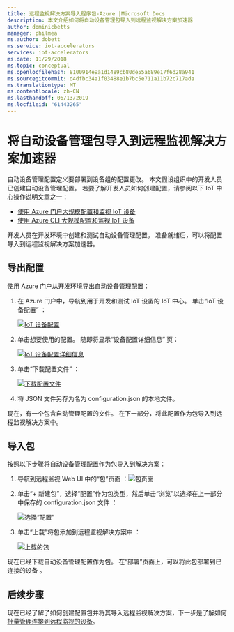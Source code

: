 ```yaml
---
title: 远程监视解决方案导入程序包-Azure |Microsoft Docs
description: 本文介绍如何将自动设备管理包导入到远程监视解决方案加速器
author: dominicbetts
manager: philmea
ms.author: dobett
ms.service: iot-accelerators
services: iot-accelerators
ms.date: 11/29/2018
ms.topic: conceptual
ms.openlocfilehash: 8100914e9a1d1489cb80de55a689e17f6d28a941
ms.sourcegitcommit: d4dfbc34a1f03488e1b7bc5e711a11b72c717ada
ms.translationtype: MT
ms.contentlocale: zh-CN
ms.lasthandoff: 06/13/2019
ms.locfileid: "61443265"
---
```

# <a name="import-an-automatic-device-management-package-into-your-remote-monitoring-solution-accelerator"></a>将自动设备管理包导入到远程监视解决方案加速器

自动设备管理配置定义要部署到设备组的配置更改。 本文假设组织中的开发人员已创建自动设备管理配置。 若要了解开发人员如何创建配置，请参阅以下 IoT 中心操作说明文章之一：

- [使用 Azure 门户大规模配置和监视 IoT 设备](../iot-hub/iot-hub-auto-device-config.md)
- [使用 Azure CLI 大规模配置和监视 IoT 设备](../iot-hub/iot-hub-auto-device-config-cli.md)

开发人员在开发环境中创建和测试自动设备管理配置。 准备就绪后，可以将配置导入到远程监视解决方案加速器。

## <a name="export-a-configuration"></a>导出配置

使用 Azure 门户从开发环境导出自动设备管理配置：

1. 在 Azure 门户中，导航到用于开发和测试 IoT 设备的 IoT 中心。 单击“IoT 设备配置”  ：

    [![IoT 设备配置](./media/iot-accelerators-remote-monitoring-import-adm-package/deviceconfiguration-inline.png)](./media/iot-accelerators-remote-monitoring-import-adm-package/deviceconfiguration-expanded.png#lightbox)

1. 单击想要使用的配置。 随即将显示“设备配置详细信息”  页：

    [![IoT 设备配置详细信息](./media/iot-accelerators-remote-monitoring-import-adm-package/configuration-details-inline.png)](./media/iot-accelerators-remote-monitoring-import-adm-package/configuration-details-expanded.png#lightbox)
1. 单击“下载配置文件”  ：

    [![下载配置文件](./media/iot-accelerators-remote-monitoring-import-adm-package/download-inline.png)](./media/iot-accelerators-remote-monitoring-import-adm-package/download-expanded.png#lightbox)

1. 将 JSON 文件另存为名为 configuration.json  的本地文件。

现在，有一个包含自动管理配置的文件。 在下一部分，将此配置作为包导入到远程监视解决方案中。

## <a name="import-a-package"></a>导入包

按照以下步骤将自动设备管理配置作为包导入到解决方案：

1. 导航到远程监视 Web UI 中的“包”页面  ：![包页面](media/iot-accelerators-remote-monitoring-import-adm-package/packagepage.png)

1. 单击“+ 新建包”，选择“配置”作为包类型，然后单击“浏览”以选择在上一部分中保存的 configuration.json  文件    ：

    ![选择“配置”](media/iot-accelerators-remote-monitoring-import-adm-package/uploadpackage.png)

1. 单击“上载”将包添加到远程监视解决方案中  ：

    ![上载的包](media/iot-accelerators-remote-monitoring-import-adm-package/uploadedpackage.png)

现在已经下载自动设备管理配置作为包。 在“部署”页面上，可以将此包部署到已连接的设备  。

## <a name="next-steps"></a>后续步骤

现在已经了解了如何创建配置包并将其导入远程监视解决方案，下一步是了解如何[批量管理连接到远程监视的设备](iot-accelerators-remote-monitoring-bulk-configuration-update.md)。
